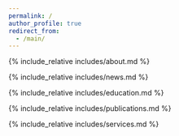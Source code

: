 ```yaml
---
permalink: /
author_profile: true
redirect_from: 
  - /main/
---
```


<span class='anchor' id='about-me'></span>

{% include_relative includes/about.md %}

{% include_relative includes/news.md %}

{% include_relative includes/education.md %}

{% include_relative includes/publications.md %}

{% include_relative includes/services.md %}